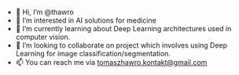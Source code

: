 - 👋 Hi, I’m @thawro
- 👀 I’m interested in AI solutions for medicine 
- 🌱 I’m currently learning about Deep Learning architectures used in computer vision.
- 💞️ I’m looking to collaborate on project which involves using Deep Learning for image classification/segmentation.
- 📫 You can reach me via tomaszhawro.kontakt@gmail.com

<!---
thawro/thawro is a ✨ special ✨ repository because its `README.md` (this file) appears on your GitHub profile.
You can click the Preview link to take a look at your changes.
--->

